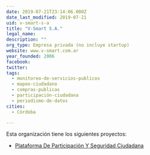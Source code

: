 ```yaml
---
date: 2019-07-21T23:14:06.000Z
date_last_modified: 2019-07-21
uid: v-smart-s-a
title: "V-Smart S.A."
legal_name: 
description: ""
org_type: Empresa privada (no incluye startup)
website: www.v-smart.com.ar
year_founded: 2006
facebook: 
twitter: 
tags:
  - monitoreo-de-servicios-publicos
  - mapeo-ciudadano
  - compras-publicas
  - participación-ciudadana
  - periodismo-de-datos
cities: 
  - Córdoba

---
```


Esta organización tiene los siguientes proyectos:

- [Plataforma De Participación Y Seguridad Ciudadana](/i/plataforma-de-participacion-y-seguridad-ciudadana.html)
